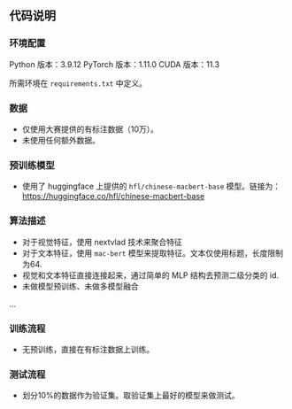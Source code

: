 ## 代码说明

### 环境配置

Python 版本：3.9.12
PyTorch 版本：1.11.0
CUDA 版本：11.3

所需环境在 `requirements.txt` 中定义。

### 数据

* 仅使用大赛提供的有标注数据（10万）。
* 未使用任何额外数据。

### 预训练模型

* 使用了 huggingface 上提供的 `hfl/chinese-macbert-base` 模型。链接为： https://huggingface.co/hfl/chinese-macbert-base

### 算法描述

* 对于视觉特征，使用 nextvlad 技术来聚合特征
* 对于文本特征，使用 `mac-bert` 模型来提取特征。文本仅使用标题，长度限制为64.
* 视觉和文本特征直接连接起来，通过简单的 MLP 结构去预测二级分类的 id.
* 未做模型预训练、未做多模型融合

...


### 训练流程

* 无预训练，直接在有标注数据上训练。

### 测试流程

* 划分10%的数据作为验证集。取验证集上最好的模型来做测试。
